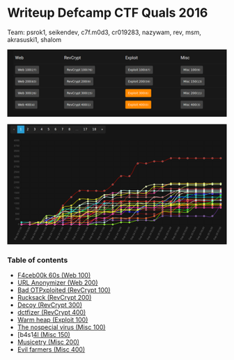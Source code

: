 # Writeup Defcamp CTF Quals 2016

Team: psrok1, seikendev, c7f.m0d3, cr019283, nazywam, rev, msm, akrasuski1, shalom

![](./scoreboard.png)

![](./chart.png)

### Table of contents

* [F4ceb00k 60s (Web 100)](web100)
* [URL Anonymizer (Web 200)](web200)
* [Bad OTPxploited (RevCrypt 100)](revcrypt100)
* [Rucksack  (RevCrypt 200)](revcrypt200)
* [Decoy (RevCrypt 300)](revcrypt300)
* [dctfizer (RevCrypt 400)](revcrypt400)
* [Warm heap (Exploit 100)](exp100)
* [The nospecial virus (Misc 100)](misc100)
* [b4s1[4l (Misc 150)](misc150)
* [Musicetry (Misc 200)](musicetry_misc_200)
* [Evil farmers (Misc 400)](misc400)
